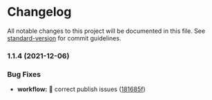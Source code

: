 # Changelog

All notable changes to this project will be documented in this file. See [standard-version](https://github.com/conventional-changelog/standard-version) for commit guidelines.

### 1.1.4 (2021-12-06)


### Bug Fixes

* **workflow:** 🐛 correct publish issues ([181685f](https://github.com/prevayl/react-native-zoomable-view/commit/181685fc34c85deb3807b2a29d00a47e16ac801d))
